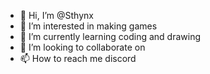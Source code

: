 - 👋 Hi, I’m @Sthynx
- 👀 I’m interested in making games
- 🌱 I’m currently learning coding and drawing
- 💞️ I’m looking to collaborate on
- 📫 How to reach me discord

<!---
Sthynx/Sthynx is a ✨ special ✨ repository because its `README.md` (this file) appears on your GitHub profile.
You can click the Preview link to take a look at your changes.
--->
